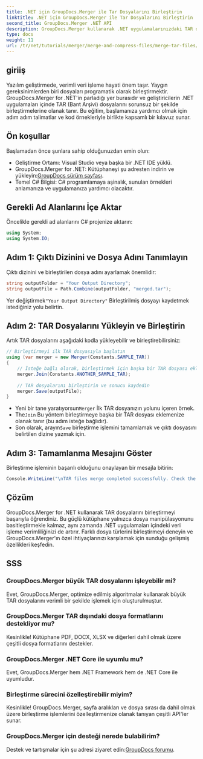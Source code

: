 ```yaml
---
title: .NET için GroupDocs.Merger ile Tar Dosyalarını Birleştirin
linktitle: .NET için GroupDocs.Merger ile Tar Dosyalarını Birleştirin
second_title: GroupDocs.Merger .NET API
description: GroupDocs.Merger kullanarak .NET uygulamalarınızdaki TAR dosyalarını sorunsuz bir şekilde birleştirmeyi öğrenin. Bu eğitim, kod örneğiyle birlikte kapsamlı, adım adım bir yaklaşım sunar.
type: docs
weight: 11
url: /tr/net/tutorials/merger/merge-and-compress-files/merge-tar-files/
---
```

## giriiş

Yazılım geliştirmede, verimli veri işleme hayati önem taşır. Yaygın gereksinimlerden biri dosyaları programatik olarak birleştirmektir. GroupDocs.Merger for .NET'in parladığı yer burasıdır ve geliştiricilerin .NET uygulamaları içinde TAR (Bant Arşivi) dosyalarını sorunsuz bir şekilde birleştirmelerine olanak tanır. Bu eğitim, başlamanıza yardımcı olmak için adım adım talimatlar ve kod örnekleriyle birlikte kapsamlı bir kılavuz sunar.

## Ön koşullar

Başlamadan önce şunlara sahip olduğunuzdan emin olun:

- Geliştirme Ortamı: Visual Studio veya başka bir .NET IDE yüklü.
-  GroupDocs.Merger for .NET: Kütüphaneyi şu adresten indirin ve yükleyin:[GroupDocs sürüm sayfası](https://releases.groupdocs.com/merger/net/).
- Temel C# Bilgisi: C# programlamaya aşinalık, sunulan örnekleri anlamanıza ve uygulamanıza yardımcı olacaktır.

## Gerekli Ad Alanlarını İçe Aktar

Öncelikle gerekli ad alanlarını C# projenize aktarın:

```csharp
using System;
using System.IO;
```

## Adım 1: Çıktı Dizinini ve Dosya Adını Tanımlayın

Çıktı dizinini ve birleştirilen dosya adını ayarlamak önemlidir:

```csharp
string outputFolder = "Your Output Directory";
string outputFile = Path.Combine(outputFolder, "merged.tar");
```

 Yer değiştirmek`"Your Output Directory"` Birleştirilmiş dosyayı kaydetmek istediğiniz yolu belirtin.

## Adım 2: TAR Dosyalarını Yükleyin ve Birleştirin

Artık TAR dosyalarını aşağıdaki kodla yükleyebilir ve birleştirebilirsiniz:

```csharp
// Birleştirmeyi ilk TAR dosyasıyla başlatın
using (var merger = new Merger(Constants.SAMPLE_TAR))
{
    // İsteğe bağlı olarak, birleştirmek için başka bir TAR dosyası ekleyin
    merger.Join(Constants.ANOTHER_SAMPLE_TAR);
    
    // TAR dosyalarını birleştirin ve sonucu kaydedin
    merger.Save(outputFile);
}
```

-  Yeni bir tane yaratıyorsun`Merger` İlk TAR dosyanızın yolunu içeren örnek.
-  The`Join` Bu yöntem birleştirmeye başka bir TAR dosyası eklemenize olanak tanır (bu adım isteğe bağlıdır).
-  Son olarak, arayın`Save` birleştirme işlemini tamamlamak ve çıktı dosyasını belirtilen dizine yazmak için.

## Adım 3: Tamamlanma Mesajını Göster

Birleştirme işleminin başarılı olduğunu onaylayan bir mesajla bitirin:

```csharp
Console.WriteLine("\nTAR files merge completed successfully. Check the output in {0}", outputFolder);
```

## Çözüm

GroupDocs.Merger for .NET kullanarak TAR dosyalarını birleştirmeyi başarıyla öğrendiniz. Bu güçlü kütüphane yalnızca dosya manipülasyonunu basitleştirmekle kalmaz, aynı zamanda .NET uygulamaları içindeki veri işleme verimliliğinizi de artırır. Farklı dosya türlerini birleştirmeyi deneyin ve GroupDocs.Merger'ın özel ihtiyaçlarınızı karşılamak için sunduğu gelişmiş özellikleri keşfedin.

## SSS

### GroupDocs.Merger büyük TAR dosyalarını işleyebilir mi?
Evet, GroupDocs.Merger, optimize edilmiş algoritmalar kullanarak büyük TAR dosyalarını verimli bir şekilde işlemek için oluşturulmuştur.

### GroupDocs.Merger TAR dışındaki dosya formatlarını destekliyor mu?
Kesinlikle! Kütüphane PDF, DOCX, XLSX ve diğerleri dahil olmak üzere çeşitli dosya formatlarını destekler.

### GroupDocs.Merger .NET Core ile uyumlu mu?
Evet, GroupDocs.Merger hem .NET Framework hem de .NET Core ile uyumludur.

### Birleştirme sürecini özelleştirebilir miyim?
Kesinlikle! GroupDocs.Merger, sayfa aralıkları ve dosya sırası da dahil olmak üzere birleştirme işlemlerini özelleştirmenize olanak tanıyan çeşitli API'ler sunar.

### GroupDocs.Merger için desteği nerede bulabilirim?
 Destek ve tartışmalar için şu adresi ziyaret edin:[GroupDocs forumu](https://forum.groupdocs.com/c/merger/32).